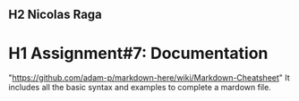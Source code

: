 ## H2 Nicolas Raga
# H1 Assignment#7: Documentation
"https://github.com/adam-p/markdown-here/wiki/Markdown-Cheatsheet" 
It includes all the basic syntax and examples to complete a mardown file. 
